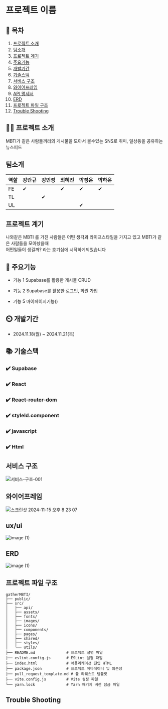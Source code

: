 # 프로젝트 이름

## 📖 목차
1. [프로젝트 소개](#프로젝트-소개)
2. [팀소개](#팀소개)
3. [프로젝트 계기](#프로젝트-계기)
4. [주요기능](#주요기능)
5. [개발기간](#개발기간)
6. [기술스택](#기술스택)
7. [서비스 구조](#서비스-구조)
8. [와이어프레임](#와이어프레임)
9. [API 명세서](#API-명세서)
10. [ERD](#ERD)
11. [프로젝트 파일 구조](#프로젝트-파일-구조)
12. [Trouble Shooting](#trouble-shooting)
    
## 👨‍🏫 프로젝트 소개
  MBTI가  같은 사람들끼리의 게시물을 모아서 볼수있는 SNS로 취미, 일상등을 공유하는 뉴스피드  
## 팀소개
| 역할  | 강란규 | 강민정 | 최혜진 | 박정은    | 박하은 |
|-------|--------|--------|--------|-----------|--------|
| FE    | ✔      |        | ✔      | ✔         | ✔      |
| TL    |        | ✔      |        |           |        |
| UL    |        |        |        | ✔         |        |




## 프로젝트 계기
 나와같은 MBTI 를 가진 사람들은 어떤 생각과 라이프스타일을 가지고 있고 MBTI가 같은 사람들을 모아놨을때  
어떤일들이 생길까? 라는 호기심에 시작하게되었습니다 

## 💜 주요기능

- 기능 1 Supabase를 활용한 게시물  CRUD

- 기능 2 Supabase를 활용한 로그인, 회원 가입

- 기능 5 마이페이지기능()


## ⏲️ 개발기간
- 2024.11.18(월) ~ 2024.11.21(목)

## 📚️ 기술스택

### ✔️ Supabase 

### ✔️ React 

### ✔️ React-router-dom

### ✔️ styleld.component 

### ✔️ javascript

### ✔️  Html 

## 서비스 구조
 
![서비스-구조-001](https://github.com/user-attachments/assets/92186b7f-bc18-444e-9843-dcdcf99cc847)


## 와이어프레임


![스크린샷 2024-11-15 오후 8 23 07](https://github.com/user-attachments/assets/61c4e5cf-9cad-4fdd-9c59-331f5174d542)

## ux/ui
![image (1)](https://github.com/user-attachments/assets/363a7560-6522-484f-9ef2-816ca41bddb4)


## ERD

![image (1)](https://github.com/user-attachments/assets/82a3f2fc-7dd2-47fe-803c-26629506237d)

## 프로젝트 파일 구조
```
gatherMBTI/
├── public/
├── src/
│   ├── api/
│   ├── assets/
│   ├── fonts/
│   ├── images/
│   ├── icons/
│   ├── components/
│   ├── pages/
│   ├── shared/
│   ├── styles/
│   └── utils/
├── README.md              # 프로젝트 설명 파일
├── eslint.config.js       # ESLint 설정 파일
├── index.html             # 애플리케이션 진입 HTML
├── package.json           # 프로젝트 메타데이터 및 의존성
├── pull_request_template.md # 풀 리퀘스트 템플릿
├── vite.config.js         # Vite 설정 파일
└── yarn.lock              # Yarn 패키지 버전 잠금 파일
```



## Trouble Shooting
